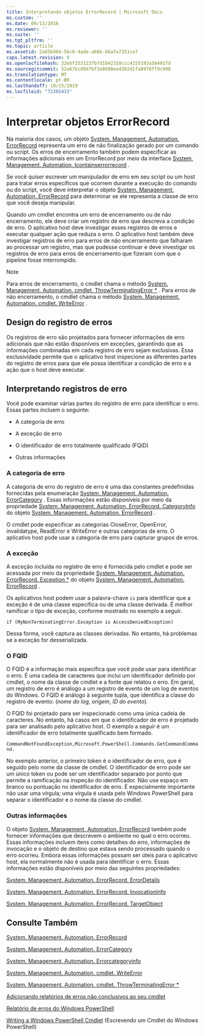 ```yaml
---
title: Interpretando objetos ErrorRecord | Microsoft Docs
ms.custom: ''
ms.date: 09/13/2016
ms.reviewer: ''
ms.suite: ''
ms.tgt_pltfrm: ''
ms.topic: article
ms.assetid: 2a65b964-5bc6-4ade-a66b-b6afa7351ce7
caps.latest.revision: 9
ms.openlocfilehash: 32ebf2531237bfd1042310ccc4155193a58401fd
ms.sourcegitcommit: 52a67bcd9d7bf3e8600ea4302d1fa8970ff9c998
ms.translationtype: MT
ms.contentlocale: pt-BR
ms.lasthandoff: 10/15/2019
ms.locfileid: "72365415"
---
```

# <a name="interpreting-errorrecord-objects"></a>Interpretar objetos ErrorRecord

Na maioria dos casos, um objeto [System. Management. Automation. ErrorRecord](/dotnet/api/System.Management.Automation.ErrorRecord) representa um erro de não finalização gerado por um comando ou script. Os erros de encerramento também podem especificar as informações adicionais em um ErrorRecord por meio da interface [System. Management. Automation. Icontainserrorrecord](/dotnet/api/System.Management.Automation.IContainsErrorRecord) .

Se você quiser escrever um manipulador de erro em seu script ou um host para tratar erros específicos que ocorrem durante a execução do comando ou do script, você deve interpretar o objeto [System. Management. Automation. ErrorRecord](/dotnet/api/System.Management.Automation.ErrorRecord) para determinar se ele representa a classe de erro que você deseja manipular.

Quando um cmdlet encontra um erro de encerramento ou de não encerramento, ele deve criar um registro de erro que descreva a condição de erro. O aplicativo host deve investigar esses registros de erros e executar qualquer ação que reduza o erro. O aplicativo host também deve investigar registros de erro para erros de não encerramento que falharam ao processar um registro, mas que pudesse continuar e deve investigar os registros de erro para erros de encerramento que fizeram com que o pipeline fosse interrompido.

> [!NOTE]
> Para erros de encerramento, o cmdlet chama o método [System. Management. Automation. cmdlet. ThrowTerminatingError *](/dotnet/api/System.Management.Automation.Cmdlet.ThrowTerminatingError) . Para erros de não encerramento, o cmdlet chama o método [System. Management. Automation. cmdlet. WriteError](/dotnet/api/System.Management.Automation.Cmdlet.WriteError) .

## <a name="error-record-design"></a>Design do registro de erros

Os registros de erro são projetados para fornecer informações de erro adicionais que não estão disponíveis em exceções, garantindo que as informações combinadas em cada registro de erro sejam exclusivas. Essa exclusividade permite que o aplicativo host inspecione as diferentes partes do registro de erros para que ele possa identificar a condição de erro e a ação que o host deve executar.

## <a name="interpreting-error-records"></a>Interpretando registros de erro

Você pode examinar várias partes do registro de erro para identificar o erro. Essas partes incluem o seguinte:

- A categoria de erro

- A exceção de erro

- O identificador de erro totalmente qualificado (FQID)

- Outras informações

### <a name="the-error-category"></a>A categoria de erro

A categoria de erro do registro de erro é uma das constantes predefinidas fornecidas pela enumeração [System. Management. Automation. ErrorCategory](/dotnet/api/System.Management.Automation.ErrorCategory) . Essas informações estão disponíveis por meio da propriedade [System. Management. Automation. ErrorRecord. CategoryInfo](/dotnet/api/System.Management.Automation.ErrorRecord.CategoryInfo) do objeto [System. Management. Automation. ErrorRecord](/dotnet/api/System.Management.Automation.ErrorRecord) .

O cmdlet pode especificar as categorias CloseError, OpenError, invalidatype, ReadError e WriteError e outras categorias de erro. O aplicativo host pode usar a categoria de erro para capturar grupos de erros.

### <a name="the-exception"></a>A exceção

A exceção incluída no registro de erro é fornecida pelo cmdlet e pode ser acessada por meio da propriedade [System. Management. Automation. ErrorRecord. Exception *](/dotnet/api/System.Management.Automation.ErrorRecord.Exception) do objeto [System. Management. Automation. ErrorRecord](/dotnet/api/System.Management.Automation.ErrorRecord) .

Os aplicativos host podem usar a palavra-chave `is` para identificar que a exceção é de uma classe específica ou de uma classe derivada. É melhor ramificar o tipo de exceção, conforme mostrado no exemplo a seguir.

`if (MyNonTerminatingError.Exception is AccessDeniedException)`

Dessa forma, você captura as classes derivadas. No entanto, há problemas se a exceção for desserializada.

### <a name="the-fqid"></a>O FQID

O FQID é a informação mais específica que você pode usar para identificar o erro. É uma cadeia de caracteres que inclui um identificador definido por cmdlet, o nome da classe de cmdlet e a fonte que relatou o erro. Em geral, um registro de erro é análogo a um registro de evento de um log de eventos do Windows. O FQID é análogo à seguinte tupla, que identifica a classe do registro de evento: (*nome do log*, *origem*, *ID do evento*).

O FQID foi projetado para ser inspecionado como uma única cadeia de caracteres. No entanto, há casos em que o identificador de erro é projetado para ser analisado pelo aplicativo host. O exemplo a seguir é um identificador de erro totalmente qualificado bem formado.

`CommandNotFoundException,Microsoft.PowerShell.Commands.GetCommandCommand.`

No exemplo anterior, o primeiro token é o identificador de erro, que é seguido pelo nome da classe de cmdlet. O identificador de erro pode ser um único token ou pode ser um identificador separado por ponto que permite a ramificação na inspeção do identificador. Não use espaço em branco ou pontuação no identificador de erro. É especialmente importante não usar uma vírgula; uma vírgula é usada pelo Windows PowerShell para separar o identificador e o nome da classe do cmdlet.

### <a name="other-information"></a>Outras informações

O objeto [System. Management. Automation. ErrorRecord](/dotnet/api/System.Management.Automation.ErrorRecord) também pode fornecer informações que descrevem o ambiente no qual o erro ocorreu. Essas informações incluem itens como detalhes do erro, informações de invocação e o objeto de destino que estava sendo processado quando o erro ocorreu. Embora essas informações possam ser úteis para o aplicativo host, ela normalmente não é usada para identificar o erro. Essas informações estão disponíveis por meio das seguintes propriedades:

[System. Management. Automation. ErrorRecord. ErrorDetails](/dotnet/api/System.Management.Automation.ErrorRecord.ErrorDetails)

[System. Management. Automation. ErrorRecord. InvocationInfo](/dotnet/api/System.Management.Automation.ErrorRecord.InvocationInfo)

[System. Management. Automation. ErrorRecord. TargetObject](/dotnet/api/System.Management.Automation.ErrorRecord.TargetObject)

## <a name="see-also"></a>Consulte Também

[System. Management. Automation. ErrorRecord](/dotnet/api/System.Management.Automation.ErrorRecord)

[System. Management. Automation. ErrorCategory](/dotnet/api/System.Management.Automation.ErrorCategory)

[System. Management. Automation. Errorcategoryinfo](/dotnet/api/System.Management.Automation.ErrorCategoryInfo)

[System. Management. Automation. cmdlet. WriteError](/dotnet/api/System.Management.Automation.Cmdlet.WriteError)

[System. Management. Automation. cmdlet. ThrowTerminatingError *](/dotnet/api/System.Management.Automation.Cmdlet.ThrowTerminatingError)

[Adicionando relatórios de erros não conclusivos ao seu cmdlet](./adding-non-terminating-error-reporting-to-your-cmdlet.md)

[Relatório de erros do Windows PowerShell](./error-reporting-concepts.md)

[Writing a Windows PowerShell Cmdlet](./writing-a-windows-powershell-cmdlet.md) (Escrevendo um Cmdlet do Windows PowerShell)
